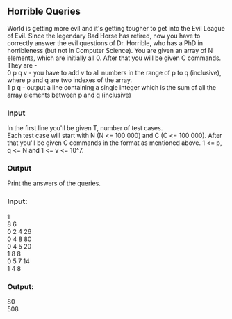 ## Horrible Queries
World is getting more evil and it's getting tougher to get into the Evil League of Evil. Since the legendary Bad Horse has retired, now you have to correctly answer the evil questions of Dr. Horrible, who has a PhD in horribleness (but not in Computer Science). You are given an array of N elements, which are initially all 0. After that you will be given C commands. They are - <br>
0 p q v - you have to add v to all numbers in the range of p to q (inclusive), where p and q are two indexes of the array.<br>
1 p q - output a line containing a single integer which is the sum of all the array elements between p and q (inclusive)
### Input
In the first line you'll be given T, number of test cases.<br>
Each test case will start with N (N <= 100 000) and C (C <= 100 000). After that you'll be given C commands in the format as mentioned above. 1 <= p, q <= N and 1 <= v <= 10^7.<br>
### Output
Print the answers of the queries.
### Input:
1 <br>
8 6 <br>
0 2 4 26 <br>
0 4 8 80 <br>
0 4 5 20 <br>
1 8 8 <br>
0 5 7 14 <br>
1 4 8
### Output:
80  <br>
508